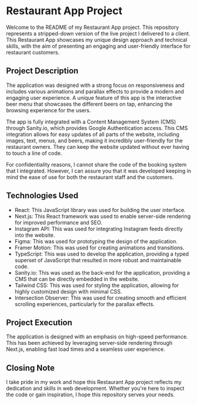 # Restaurant App Project

Welcome to the README of my Restaurant App project. This repository represents a stripped-down version of the live project I delivered to a client. This Restaurant App showcases my unique design approach and technical skills, with the aim of presenting an engaging and user-friendly interface for restaurant customers.

## Project Description

The application was designed with a strong focus on responsiveness and includes various animations and parallax effects to provide a modern and engaging user experience. A unique feature of this app is the interactive beer menu that showcases the different beers on tap, enhancing the browsing experience for the users.

The app is fully integrated with a Content Management System (CMS) through Sanity.io, which provides Google Authentication access. This CMS integration allows for easy updates of all parts of the website, including images, text, menus, and beers, making it incredibly user-friendly for the restaurant owners. They can keep the website updated without ever having to touch a line of code.

For confidentiality reasons, I cannot share the code of the booking system that I integrated. However, I can assure you that it was developed keeping in mind the ease of use for both the restaurant staff and the customers.

## Technologies Used

- React: This JavaScript library was used for building the user interface.
- Next.js: This React framework was used to enable server-side rendering for improved performance and SEO.
- Instagram API: This was used for integrating Instagram feeds directly into the website.
- Figma: This was used for prototyping the design of the application.
- Framer Motion: This was used for creating animations and transitions.
- TypeScript: This was used to develop the application, providing a typed superset of JavaScript that resulted in more robust and maintainable code.
- Sanity.io: This was used as the back-end for the application, providing a CMS that can be directly embedded in the website.
- Tailwind CSS: This was used for styling the application, allowing for highly customized design with minimal CSS.
- Intersection Observer: This was used for creating smooth and efficient scrolling experiences, particularly for the parallax effects.

## Project Execution

The application is designed with an emphasis on high-speed performance. This has been achieved by leveraging server-side rendering through Next.js, enabling fast load times and a seamless user experience.

## Closing Note

I take pride in my work and hope this Restaurant App project reflects my dedication and skills in web development. Whether you're here to inspect the code or gain inspiration, I hope this repository serves your needs.
